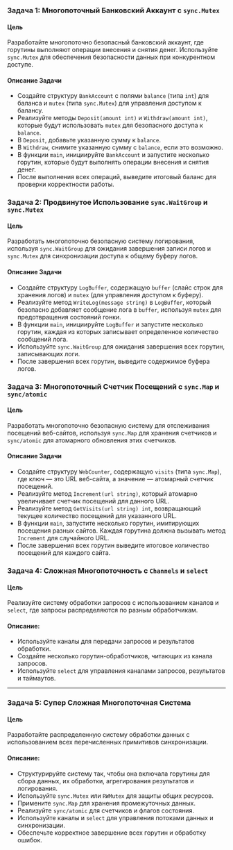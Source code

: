 ### Задача 1: Многопоточный Банковский Аккаунт с `sync.Mutex`

#### Цель
Разработайте многопоточно безопасный банковский аккаунт, где горутины выполняют операции внесения и снятия денег. Используйте `sync.Mutex` для обеспечения безопасности данных при конкурентном доступе.

#### Описание Задачи
- Создайте структуру `BankAccount` с полями `balance` (типа `int`) для баланса и `mutex` (типа `sync.Mutex`) для управления доступом к балансу.
- Реализуйте методы `Deposit(amount int)` и `Withdraw(amount int)`, которые будут использовать `mutex` для безопасного доступа к `balance`.
- В `Deposit`, добавьте указанную сумму к `balance`.
- В `Withdraw`, снимите указанную сумму с `balance`, если это возможно.
- В функции `main`, инициируйте `BankAccount` и запустите несколько горутин, которые будут выполнять операции внесения и снятия денег.
- После выполнения всех операций, выведите итоговый баланс для проверки корректности работы.

### Задача 2: Продвинутое Использование `sync.WaitGroup` и `sync.Mutex`

#### Цель
Разработать многопоточно безопасную систему логирования, используя `sync.WaitGroup` для ожидания завершения записи логов и `sync.Mutex` для синхронизации доступа к общему буферу логов.

#### Описание Задачи
- Создайте структуру `LogBuffer`, содержащую `buffer` (слайс строк для хранения логов) и `mutex` (для управления доступом к буферу).
- Реализуйте метод `WriteLog(message string)` в `LogBuffer`, который безопасно добавляет сообщение лога в `buffer`, используя `mutex` для предотвращения состояний гонки.
- В функции `main`, инициируйте `LogBuffer` и запустите несколько горутин, каждая из которых записывает определенное количество сообщений лога.
- Используйте `sync.WaitGroup` для ожидания завершения всех горутин, записывающих логи.
- После завершения всех горутин, выведите содержимое буфера логов.

### Задача 3: Многопоточный Счетчик Посещений с `sync.Map` и `sync/atomic`

#### Цель
Разработать многопоточно безопасную систему для отслеживания посещений веб-сайтов, используя `sync.Map` для хранения счетчиков и `sync/atomic` для атомарного обновления этих счетчиков.

#### Описание Задачи
- Создайте структуру `WebCounter`, содержащую `visits` (типа `sync.Map`), где ключ — это URL веб-сайта, а значение — атомарный счетчик посещений.
- Реализуйте метод `Increment(url string)`, который атомарно увеличивает счетчик посещений для данного URL.
- Реализуйте метод `GetVisits(url string) int`, возвращающий текущее количество посещений для указанного URL.
- В функции `main`, запустите несколько горутин, имитирующих посещения разных сайтов. Каждая горутина должна вызывать метод `Increment` для случайного URL.
- После завершения всех горутин выведите итоговое количество посещений для каждого сайта.


### Задача 4: Сложная Многопоточность с `Channels` и `select`

#### Цель
Реализуйте систему обработки запросов с использованием каналов и `select`, где запросы распределяются по разным обработчикам.

#### Описание:
- Используйте каналы для передачи запросов и результатов обработки.
- Создайте несколько горутин-обработчиков, читающих из канала запросов.
- Используйте `select` для управления каналами запросов, результатов и таймаутов.

---

### Задача 5: Супер Сложная Многопоточная Система

#### Цель
Разработайте распределенную систему обработки данных с использованием всех перечисленных примитивов синхронизации.

#### Описание:
- Структурируйте систему так, чтобы она включала горутины для сбора данных, их обработки, агрегирования результатов и логирования.
- Используйте `sync.Mutex` или `RWMutex` для защиты общих ресурсов.
- Примените `sync.Map` для хранения промежуточных данных.
- Реализуйте `sync/atomic` для счетчиков и флагов состояния.
- Используйте каналы и `select` для управления потоками данных и синхронизации.
- Обеспечьте корректное завершение всех горутин и обработку ошибок.
